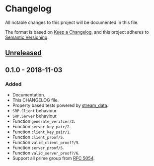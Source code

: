 # Changelog
All notable changes to this project will be documented in this file.

The format is based on [Keep a Changelog](https://keepachangelog.com/en/1.0.0/),
and this project adheres to [Semantic Versioning](https://semver.org/spec/v2.0.0.html).

## [Unreleased]

## 0.1.0 - 2018-11-03
### Added
- Documentation.
- This CHANGELOG file.
- Property based tests powered by [stream_data].
- `SRP.Client` behaviour.
- `SRP.Server` behaviour.
- Function `generate_verifier/2`.
- Function `server_key_pair/2`.
- Function `client_key_pair/1`.
- Function `client_proof/5`.
- Function `valid_client_proof?/5`.
- Function `server_proof/5`.
- Function `valid_server_proof?/6`.
- Support all prime group from [RFC 5054].

[Unreleased]: https://github.com/thiamsantos/srp-elixir/compare/v0.1.0...HEAD
[stream_data]: https://hex.pm/packages/stream_data
[RFC 5054]: https://tools.ietf.org/html/rfc5054
